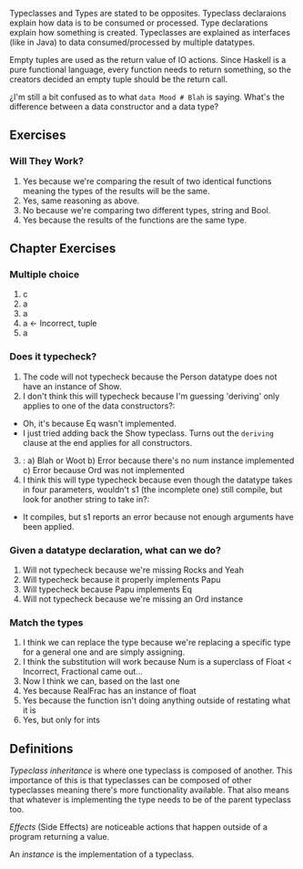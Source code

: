Typeclasses and Types are stated to be opposites.
Typeclass declaraions explain how data is to be consumed or processed.
Type declarations explain how something is created.
Typeclasses are explained as interfaces (like in Java) to data consumed/processed by multiple datatypes.

Empty tuples are used as the return value of IO actions.
Since Haskell is a pure functional language, every function needs to return something, so the creators decided an empty tuple should be the return call.

$¿$I'm still a bit confused as to what `data Mood # Blah` is saying.
What's the difference between a data constructor and a data type?

## Exercises
### Will They Work?
1. Yes because we're comparing the result of two identical functions meaning the types of the results will be the same.
2. Yes, same reasoning as above.
3. No because we're comparing two different types, string and Bool.
4. Yes because the results of the functions are the same type.


## Chapter Exercises
### Multiple choice
1. c
2. a
3. a
4. a <- Incorrect, tuple
5. a

### Does it typecheck?
1. The code will not typecheck because the Person datatype does not have an instance of Show.
2. I don't think this will typecheck because I'm guessing 'deriving' only applies to one of the data constructors?:
  - Oh, it's because Eq wasn't implemented.
  - I just tried adding back the Show typeclass. Turns out the `deriving` clause at the end applies for all constructors.
3. :
  a) Blah or Woot
  b) Error because there's no num instance implemented
  c) Error because Ord was not implemented
4. I think this will type typecheck because even though the datatype takes in four parameters, wouldn't s1 (the incomplete one) still compile, but look for another string to take in?:
  - It compiles, but s1 reports an error because not enough arguments have been applied.

### Given a datatype declaration, what can we do?
1. Will not typecheck because we're missing Rocks and Yeah
2. Will typecheck because it properly implements Papu
3. Will typecheck because Papu implements Eq
4. Will not typecheck because we're missing an Ord instance

### Match the types
1. I think we can replace the type because we're replacing a specific type for a general one and are simply assigning.
2. I think the substitution will work because Num is a superclass of Float < Incorrect, Fractional came out...
3. Now I think we can, based on the last one
4. Yes because RealFrac has an instance of float
5. Yes because the function isn't doing anything outside of restating what it is
6. Yes, but only for ints


## Definitions
_Typeclass inheritance_ is where one typeclass is composed of another. This importance of this is that typeclasses can be composed of other typeclasses meaning there's more functionality available. That also means that whatever is implementing the type needs to be of the parent typeclass too.

_Effects_ (Side Effects) are noticeable actions that happen outside of a program returning a value.

An _instance_ is the implementation of a typeclass.
